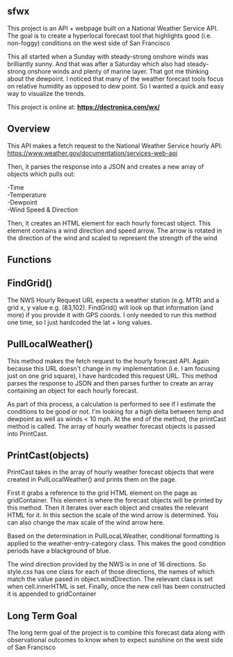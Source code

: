 ## sfwx
This project is an API + webpage built on a National Weather Service API. The goal is to create a hyperlocal forecast tool that highlights good (i.e. non-foggy) conditions on the west side of San Francisco

This all started when a Sunday with steady-strong onshore winds was brilliantly sunny. And that was after a Saturday which also had steady-strong onshore winds and plenty of marine layer. That got me thinking about the dewpoint. I noticed that many of the weather forecast tools focus on relative humidity as opposed to dew point. So I wanted a quick and easy way to visualize the trends. 

This project is online at: **https://dectronica.com/wx/**

## Overview
This API makes a fetch request to the National Weather Service hourly API:  https://www.weather.gov/documentation/services-web-api

Then, it parses the response into a JSON and creates a new array of objects which pulls out:

  -Time  
  -Temperature  
  -Dewpoint  
  -Wind Speed & Direction  

Then, it creates an HTML element for each hourly forecast object.
This element contains a wind direction and speed arrow. The arrow is rotated in the direction of the wind and scaled to represent the strength of the wind

## Functions

FindGrid()
-
The NWS Hourly Request URL expects a weather station (e.g. MTR) and a grid x, y value e.g. (83,102). FindGrid() will look up that information (and more) if you provide it with GPS coords. I only needed to run this method one time, so I just hardcoded the lat + long values.

PullLocalWeather()
- 
This method makes the fetch request to the hourly forecast API. Again because this URL doesn't change in my implementation (i.e. I am focusing just on one grid square), I have hardcoded this request URL. This method parses the response to JSON and then parses further to create an array containing an object for each hourly forecast. 


As part of this process, a calculation is performed to see if I estimate the conditions to be good or not. I'm looking for a high delta between temp and dewpoint as well as winds < 10 mph. At the end of the method, the printCast method is called. The array of hourly weather forecast objects is passed into PrintCast.

PrintCast(objects)
-
PrintCast takes in the array of hourly weather forecast objects that were created in PullLocalWeather() and prints them on the page. 

First it grabs a reference to the grid HTML element on the page as gridContainer. This element is where the forecast objects will be printed by this method. Then it iterates over each object and creates the relevant HTML for it. In this section the scale of the wind arrow is determined. You can also change the max scale of the wind arrow here.

Based on the determination in PullLocaLWeather, conditional formatting is applied to the weather-entry-category class. This makes the good condition periods have a blackground of blue.

The wind direction provided by the NWS is in one of 16 directions. So style.css has one class for each of those directions, the names of which match the value pased in object.windDirection. The relevant class is set when cell.innerHTML is set. Finally, once the new cell has been constructed it is appended to gridContainer


## Long Term Goal
The long term goal of the project is to combine this forecast data along with observational outcomes to know when to expect sunshine on the west side of San Francisco

